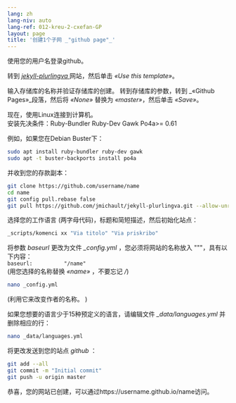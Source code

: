 ```yaml
---
lang: zh
lang-niv: auto
lang-ref: 012-kreu-2-cxefan-GP
layout: page
title: '创建1个子网 _"github page"_'
---
```


使用您的用户名登录github。  

转到 [ _jekyll-plurlingva_ ](https://github.com/jmichault/jekyll-plurlingva)网站，然后单击 _«Use this template»_。

输入存储库的名称并验证存储库的创建。
转到存储库的参数，转到 _«Github Pages»_段落，然后将 _«None»_ 替换为 _«master»_，然后单击 _«Save»_。

现在，使用Linux连接到计算机。  
安装先决条件：Ruby-Bundler Ruby-Dev Gawk Po4a>= 0.61

例如，如果您在Debian Buster下：

```bash
sudo apt install ruby-bundler ruby-dev gawk
sudo apt -t buster-backports install po4a
```

并收到您的存款副本：

```bash
git clone https://github.com/username/name
cd name
git config pull.rebase false
git pull https://github.com/jmichault/jekyll-plurlingva.git --allow-unrelated-histories
```

选择您的工作语言 (两字母代码)，标题和简短描述，然后初始化站点：

```bash
_scripts/komenci xx "Via titolo" "Via priskribo"
```

将参数 _baseurl_ 更改为文件 _\_config.yml_ ，您必须将网站的名称放入 """，具有以下内容：  
    `baseurl:          "/name"`  
    (用您选择的名称替换 _«name»_ ，不要忘记 _/_)

```bash
nano _config.yml
```
(利用它来改变作者的名称。 ) 

如果您想要的语言少于15种预定义的语言，请编辑文件 _\_data/languages.yml_ 并删除相应的行：
```bash
nano _data/languages.yml
```

将更改发送到您的站点 _github_ ：
```bash
git add --all
git commit -m "Initial commit"
git push -u origin master
```

恭喜，您的网站已创建，可以通过https://username.github.io/name访问。

